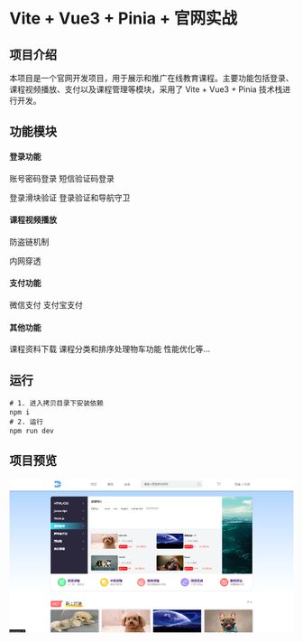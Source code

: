# Vite + Vue3 + Pinia + 官网实战 

## 项目介绍

本项目是一个官网开发项目，用于展示和推广在线教育课程。主要功能包括登录、课程视频播放、支付以及课程管理等模块，采用了 Vite + Vue3 + Pinia 技术栈进行开发。

## 功能模块

#### 登录功能

账号密码登录
短信验证码登录

登录滑块验证
登录验证和导航守卫

#### 课程视频播放

防盗链机制

内网穿透

#### 支付功能

微信支付
支付宝支付

#### 其他功能

课程资料下载
课程分类和排序处理物车功能
性能优化等...

## 运行

  ```shell
# 1. 进入拷贝目录下安装依赖
npm i 
# 2. 运行
npm run dev
  ```

## 项目预览
![Image text](https://github.com/xudji/Vite-Vue3-Pinia-company-website-development/blob/main/src/assets/img/%E9%A1%B9%E7%9B%AE%E6%88%AA%E5%9B%BE.png)      





